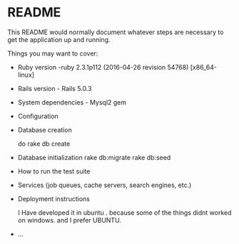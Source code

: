 # README

This README would normally document whatever steps are necessary to get the
application up and running.

Things you may want to cover:

* Ruby version -ruby 2.3.1p112 (2016-04-26 revision 54768) [x86_64-linux]

* Rails version - Rails 5.0.3

* System dependencies - Mysql2 gem

* Configuration

* Database creation
 
  do rake db create
     


* Database initialization
    rake db:migrate
    rake db:seed

* How to run the test suite

* Services (job queues, cache servers, search engines, etc.)

* Deployment instructions
   
    I Have developed it in ubuntu . because some of the things didnt worked on windows. and I prefer UBUNTU.

* ...
